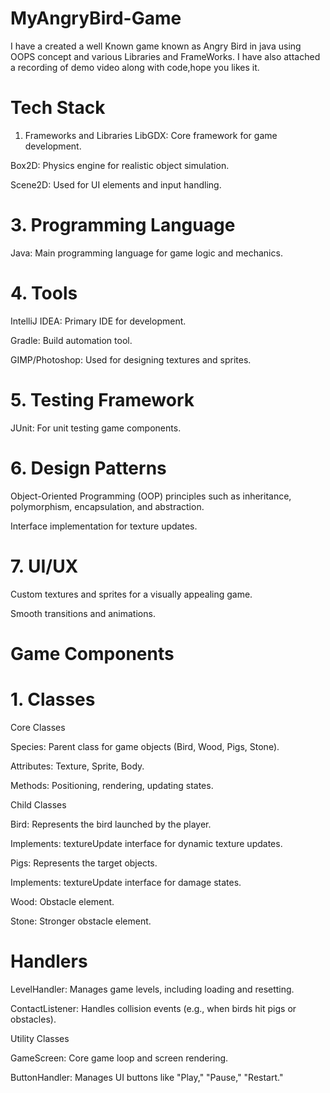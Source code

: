 
# MyAngryBird-Game
I have a created a well Known game known as Angry Bird in java using OOPS concept and various Libraries and FrameWorks. I have also attached a recording of demo video along with code,hope you likes it.

# Tech Stack
1. Frameworks and Libraries
LibGDX: Core framework for game development.

Box2D: Physics engine for realistic object simulation.

Scene2D: Used for UI elements and input handling.

# 3. Programming Language
Java: Main programming language for game logic and mechanics.

# 4. Tools
IntelliJ IDEA: Primary IDE for development.

Gradle: Build automation tool.

GIMP/Photoshop: Used for designing textures and sprites.

# 5. Testing Framework

JUnit: For unit testing game components.

# 6. Design Patterns

Object-Oriented Programming (OOP) principles such as inheritance, polymorphism, encapsulation, and abstraction.

Interface implementation for texture updates.

# 7. UI/UX

Custom textures and sprites for a visually appealing game.

Smooth transitions and animations.

# Game Components

# 1. Classes
Core Classes

Species: Parent class for game objects (Bird, Wood, Pigs, Stone).

Attributes: Texture, Sprite, Body.

Methods: Positioning, rendering, updating states.

Child Classes

Bird: Represents the bird launched by the player.

Implements: textureUpdate interface for dynamic texture updates.

Pigs: Represents the target objects.

Implements: textureUpdate interface for damage states.

Wood: Obstacle element.

Stone: Stronger obstacle element.

# Handlers
LevelHandler: Manages game levels, including loading and resetting.

ContactListener: Handles collision events (e.g., when birds hit pigs or obstacles).

Utility Classes

GameScreen: Core game loop and screen rendering.

ButtonHandler: Manages UI buttons like "Play," "Pause," "Restart."
